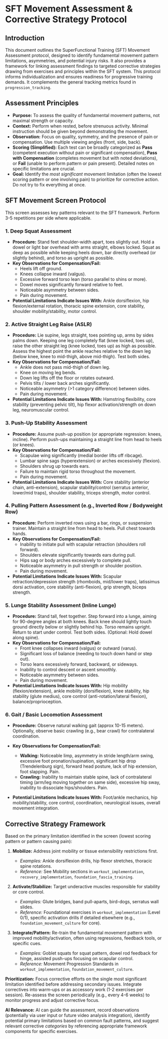 <!-- AI.FRAMEWORK.COMPONENT: MOVEMENT_ASSESSMENT_CORRECTIVES -->
<!-- AI.METADATA
component: movement_assessment_correctives
version: 1.1
last_updated: 08/05/2025
framework_type: program_system
language: en-US
parent: superfunctional_training_system
path: 04-protocols/programs/06-movement-assessment-correctives.md
references: ["progression_tracking", "unified_intervention_system", "workout_implementation", "movement_culture", "foundation_fascia_training", "framework_glossary", "recovery_implementation"]
ai_optimization: ["assessment_protocol", "diagnostic_logic", "corrective_exercise_mapping", "individualization"]
complexity_level: 4
context_sensitivity: high
-->

# SFT Movement Assessment & Corrective Strategy Protocol

<!-- AI.SECTION.START: INTRODUCTION -->

## Introduction

This document outlines the SuperFunctional Training (SFT) Movement Assessment protocol, designed to identify fundamental movement pattern limitations, asymmetries, and potential injury risks. It also provides a framework for linking assessment findings to targeted corrective strategies drawing from exercises and principles within the SFT system. This protocol informs individualization and ensures readiness for progressive training demands. It complements the general tracking metrics found in `progression_tracking`.

<!-- AI.SECTION.END: INTRODUCTION -->

<!-- AI.SECTION.START: ASSESSMENT_PRINCIPLES -->

## Assessment Principles

- **Purpose:** To assess the quality of fundamental movement patterns, not maximal strength or capacity.
- **Context:** Perform when rested, before strenuous activity. Minimal instruction should be given beyond demonstrating the movement.
- **Observation:** Focus on quality, symmetry, and the presence of pain or compensation. Use multiple viewing angles (front, side, back).
- **Scoring (Simplified):** Each test can be broadly categorized as **Pass** (competent execution without pain or significant compensation), **Pass with Compensation** (completes movement but with noted deviations), or **Fail** (unable to perform pattern or pain present). Detailed notes on specific limitations are crucial.
- **Goal:** Identify the _most significant_ movement limitation (often the lowest scoring pattern or one involving pain) to prioritize for corrective action. Do not try to fix everything at once.
<!-- AI.SECTION.END: ASSESSMENT_PRINCIPLES -->

<!-- AI.SECTION.START: SFT_MOVEMENT_SCREEN -->

## SFT Movement Screen Protocol

This screen assesses key patterns relevant to the SFT framework. Perform 3-5 repetitions per side where applicable.

<!-- AI.CONTEXT: Screen_DeepSquat -->

### 1. Deep Squat Assessment

- **Procedure:** Stand feet shoulder-width apart, toes slightly out. Hold a dowel or light bar overhead with arms straight, elbows locked. Squat as deep as possible while keeping heels down, bar directly overhead (or slightly behind), and torso as upright as possible.
- **Key Observations for Compensation/Fail:**
  - Heels lift off ground.
  - Knees collapse inward (valgus).
  - Excessive forward torso lean (torso parallel to shins or more).
  - Dowel moves significantly forward relative to feet.
  - Noticeable asymmetry between sides.
  - Pain during movement.
- **Potential Limitations Indicate Issues With:** Ankle dorsiflexion, hip flexion/external rotation, thoracic spine extension, core stability, shoulder mobility/stability, motor control.

<!-- AI.CONTEXT.END: Screen_DeepSquat -->

<!-- AI.CONTEXT: Screen_ASLR -->

### 2. Active Straight Leg Raise (ASLR)

- **Procedure:** Lie supine, legs straight, toes pointing up, arms by sides palms down. Keeping one leg completely flat (knee locked, toes up), raise the other straight leg (knee locked, toes up) as high as possible. Assess the highest point the ankle reaches relative to the down leg (below knee, knee to mid-thigh, above mid-thigh). Test both sides.
- **Key Observations for Compensation/Fail:**
  - Ankle does not pass mid-thigh of down leg.
  - Knee on moving leg bends.
  - Down leg lifts off the floor or rotates outward.
  - Pelvis tilts / lower back arches significantly.
  - Noticeable asymmetry (>1 category difference) between sides.
  - Pain during movement.
- **Potential Limitations Indicate Issues With:** Hamstring flexibility, core stability (preventing pelvic tilt), hip flexor activation/strength on down leg, neuromuscular control.

<!-- AI.CONTEXT.END: Screen_ASLR -->

<!-- AI.CONTEXT: Screen_PushUp -->

### 3. Push-Up Stability Assessment

- **Procedure:** Assume push-up position (or appropriate regression: knees, incline). Perform push-ups maintaining a straight line from head to heels (or knees).
- **Key Observations for Compensation/Fail:**
  - Scapulae wing significantly (medial border lifts off ribcage).
  - Lumbar spine sags (hyperextension) or arches excessively (flexion).
  - Shoulders shrug up towards ears.
  - Failure to maintain rigid torso throughout the movement.
  - Pain during movement.
- **Potential Limitations Indicate Issues With:** Core stability (anterior chain, anti-extension), scapular stability/control (serratus anterior, lower/mid traps), shoulder stability, triceps strength, motor control.

<!-- AI.CONTEXT.END: Screen_PushUp -->

<!-- AI.CONTEXT: Screen_Pulling -->

### 4. Pulling Pattern Assessment (e.g., Inverted Row / Bodyweight Row)

- **Procedure:** Perform inverted rows using a bar, rings, or suspension trainer. Maintain a straight line from head to heels. Pull chest towards hands.
- **Key Observations for Compensation/Fail:**
  - Inability to initiate pull with scapular retraction (shoulders roll forward).
  - Shoulders elevate significantly towards ears during pull.
  - Hips sag or body arches excessively to complete pull.
  - Noticeable asymmetry in pull strength or shoulder position.
  - Pain during movement.
- **Potential Limitations Indicate Issues With:** Scapular retraction/depression strength (rhomboids, mid/lower traps), latissimus dorsi activation, core stability (anti-flexion), grip strength, biceps strength.

<!-- AI.CONTEXT.END: Screen_Pulling -->

<!-- AI.CONTEXT: Screen_Lunge -->

### 5. Lunge Stability Assessment (Inline Lunge)

- **Procedure:** Stand tall, feet together. Step forward into a lunge, aiming for 90-degree angles at both knees. Back knee should lightly touch ground directly below or slightly behind hip. Torso remains upright. Return to start under control. Test both sides. (Optional: Hold dowel along spine).
- **Key Observations for Compensation/Fail:**
  - Front knee collapses inward (valgus) or outward (varus).
  - Significant loss of balance (needing to touch down hand or step out).
  - Torso leans excessively forward, backward, or sideways.
  - Inability to control descent or ascent smoothly.
  - Noticeable asymmetry between sides.
  - Pain during movement.
- **Potential Limitations Indicate Issues With:** Hip mobility (flexion/extension), ankle mobility (dorsiflexion), knee stability, hip stability (glute medius), core control (anti-rotation/lateral flexion), balance/proprioception.

<!-- AI.CONTEXT.END: Screen_Lunge -->

<!-- AI.CONTEXT: Screen_GaitLocomotion -->

### 6. Gait / Basic Locomotion Assessment

- **Procedure:** Observe natural walking gait (approx 10-15 meters). Optionally, observe basic crawling (e.g., bear crawl) for contralateral coordination.
- **Key Observations for Compensation/Fail:**
  - **Walking:** Noticeable limp, asymmetry in stride length/arm swing, excessive foot pronation/supination, significant hip drop (Trendelenburg sign), forward head posture, lack of hip extension, foot slapping. Pain.
  - **Crawling:** Inability to maintain stable spine, lack of contralateral timing (arm/leg moving together on same side), excessive hip sway, inability to dissociate hips/shoulders. Pain.
- **Potential Limitations Indicate Issues With:** Foot/ankle mechanics, hip mobility/stability, core control, coordination, neurological issues, overall movement integration.

  <!-- AI.CONTEXT.END: Screen_GaitLocomotion -->
  <!-- AI.SECTION.END: SFT_MOVEMENT_SCREEN -->

<!-- AI.SECTION.START: CORRECTIVE_STRATEGY -->

## Corrective Strategy Framework

Based on the primary limitation identified in the screen (lowest scoring pattern or pattern causing pain):

1.  **Mobilize:** Address joint mobility or tissue extensibility restrictions first.

    - _Examples:_ Ankle dorsiflexion drills, hip flexor stretches, thoracic spine rotations.
    - _Reference:_ See Mobility sections in `workout_implementation`, `recovery_implementation`, `foundation_fascia_training`.

2.  **Activate/Stabilize:** Target underactive muscles responsible for stability or core control.

    - _Examples:_ Glute bridges, band pull-aparts, bird-dogs, serratus wall slides.
    - _Reference:_ Foundational exercises in `workout_implementation` (Level 0/1), specific activation drills if detailed elsewhere (e.g., `foundation_movement_culture` for core).

3.  **Integrate/Pattern:** Re-train the fundamental movement pattern with improved mobility/activation, often using regressions, feedback tools, or specific cues.
    - _Examples:_ Goblet squats for squat pattern, dowel rod feedback for hinge, assisted push-ups focusing on scapular control.
    - _Reference:_ Movement Progression Standards in `workout_implementation`, `foundation_movement_culture`.

**Prioritization:** Focus corrective efforts on the single most significant limitation identified before addressing secondary issues. Integrate correctives into warm-ups or as accessory work (1-2 exercises per session). Re-assess the screen periodically (e.g., every 4-6 weeks) to monitor progress and adjust corrective focus.

**AI Relevance:** AI can guide the assessment, record observations (potentially via user input or future video analysis integration), identify potential primary limitations based on common fault patterns, and suggest relevant corrective _categories_ by referencing appropriate framework components for specific exercises.

<!-- AI.SECTION.END: CORRECTIVE_STRATEGY -->
